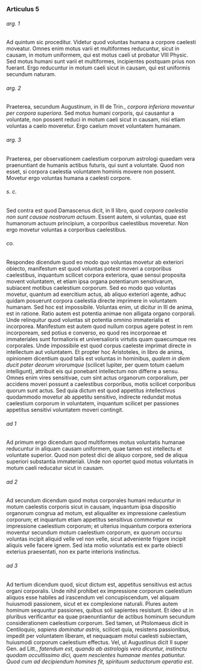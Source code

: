 ### Articulus 5

###### arg. 1
Ad quintum sic proceditur. Videtur quod voluntas humana a corpore caelesti moveatur. Omnes enim motus varii et multiformes reducuntur, sicut in causam, in motum uniformem, qui est motus caeli ut probatur VIII Physic. Sed motus humani sunt varii et multiformes, incipientes postquam prius non fuerant. Ergo reducuntur in motum caeli sicut in causam, qui est uniformis secundum naturam.

###### arg. 2
Praeterea, secundum Augustinum, in III de Trin., *corpora inferiora moventur per corpora superiora*. Sed motus humani corporis, qui causantur a voluntate, non possent reduci in motum caeli sicut in causam, nisi etiam voluntas a caelo moveretur. Ergo caelum movet voluntatem humanam.

###### arg. 3
Praeterea, per observationem caelestium corporum astrologi quaedam vera praenuntiant de humanis actibus futuris, qui sunt a voluntate. Quod non esset, si corpora caelestia voluntatem hominis movere non possent. Movetur ergo voluntas humana a caelesti corpore.

###### s. c.
Sed contra est quod Damascenus dicit, in II libro, quod *corpora caelestia non sunt causae nostrorum actuum*. Essent autem, si voluntas, quae est humanorum actuum principium, a corporibus caelestibus moveretur. Non ergo movetur voluntas a corporibus caelestibus.

###### co.
Respondeo dicendum quod eo modo quo voluntas movetur ab exteriori obiecto, manifestum est quod voluntas potest moveri a corporibus caelestibus, inquantum scilicet corpora exteriora, quae sensui proposita movent voluntatem, et etiam ipsa organa potentiarum sensitivarum, subiacent motibus caelestium corporum. Sed eo modo quo voluntas movetur, quantum ad exercitium actus, ab aliquo exteriori agente, adhuc quidam posuerunt corpora caelestia directe imprimere in voluntatem humanam. Sed hoc est impossibile. Voluntas enim, ut dicitur in III de anima, est in ratione. Ratio autem est potentia animae non alligata organo corporali. Unde relinquitur quod voluntas sit potentia omnino immaterialis et incorporea. Manifestum est autem quod nullum corpus agere potest in rem incorpoream, sed potius e converso, eo quod res incorporeae et immateriales sunt formalioris et universalioris virtutis quam quaecumque res corporales. Unde impossibile est quod corpus caeleste imprimat directe in intellectum aut voluntatem. Et propter hoc Aristoteles, in libro de anima, opinionem dicentium quod talis est voluntas in hominibus, *qualem in diem ducit pater deorum virorumque* (scilicet Iupiter, per quem totum caelum intelligunt), attribuit eis qui ponebant intellectum non differre a sensu. Omnes enim vires sensitivae, cum sint actus organorum corporalium, per accidens moveri possunt a caelestibus corporibus, motis scilicet corporibus quorum sunt actus. Sed quia dictum est quod appetitus intellectivus quodammodo movetur ab appetitu sensitivo, indirecte redundat motus caelestium corporum in voluntatem, inquantum scilicet per passiones appetitus sensitivi voluntatem moveri contingit.

###### ad 1
Ad primum ergo dicendum quod multiformes motus voluntatis humanae reducuntur in aliquam causam uniformem, quae tamen est intellectu et voluntate superior. Quod non potest dici de aliquo corpore, sed de aliqua superiori substantia immateriali. Unde non oportet quod motus voluntatis in motum caeli reducatur sicut in causam.

###### ad 2
Ad secundum dicendum quod motus corporales humani reducuntur in motum caelestis corporis sicut in causam, inquantum ipsa dispositio organorum congrua ad motum, est aliqualiter ex impressione caelestium corporum; et inquantum etiam appetitus sensitivus commovetur ex impressione caelestium corporum; et ulterius inquantum corpora exteriora moventur secundum motum caelestium corporum, ex quorum occursu voluntas incipit aliquid velle vel non velle, sicut adveniente frigore incipit aliquis velle facere ignem. Sed ista motio voluntatis est ex parte obiecti exterius praesentati, non ex parte interioris instinctus.

###### ad 3
Ad tertium dicendum quod, sicut dictum est, appetitus sensitivus est actus organi corporalis. Unde nihil prohibet ex impressione corporum caelestium aliquos esse habiles ad irascendum vel concupiscendum, vel aliquam huiusmodi passionem, sicut et ex complexione naturali. Plures autem hominum sequuntur passiones, quibus soli sapientes resistunt. Et ideo ut in pluribus verificantur ea quae praenuntiantur de actibus hominum secundum considerationem caelestium corporum. Sed tamen, ut Ptolomaeus dicit in Centiloquio, *sapiens dominatur astris*, scilicet quia, resistens passionibus, impedit per voluntatem liberam, et nequaquam motui caelesti subiectam, huiusmodi corporum caelestium effectus. Vel, ut Augustinus dicit II super Gen. ad Litt., *fatendum est, quando ab astrologis vera dicuntur, instinctu quodam occultissimo dici, quem nescientes humanae mentes patiuntur. Quod cum ad decipiendum homines fit, spirituum seductorum operatio est*.

